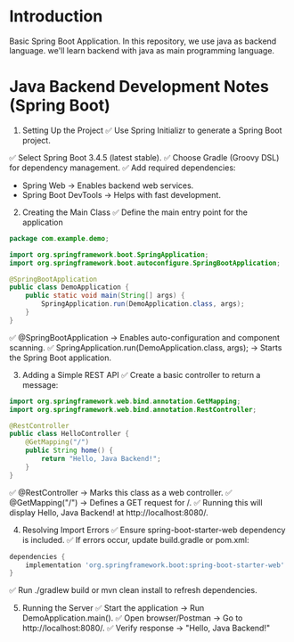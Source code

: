 # Introduction
Basic Spring Boot Application.
In this repository, we use java as backend language.
we'll learn backend with java as main programming language.


# Java Backend Development Notes (Spring Boot)
1. Setting Up the Project
✅ Use Spring Initializr to generate a Spring Boot project.

✅ Select Spring Boot 3.4.5 (latest stable).
✅ Choose Gradle (Groovy DSL) for dependency management.
✅ Add required dependencies:
- Spring Web → Enables backend web services.
- Spring Boot DevTools → Helps with fast development.

2. Creating the Main Class
✅ Define the main entry point for the application

```Java
package com.example.demo;

import org.springframework.boot.SpringApplication;
import org.springframework.boot.autoconfigure.SpringBootApplication;

@SpringBootApplication
public class DemoApplication {
    public static void main(String[] args) {
        SpringApplication.run(DemoApplication.class, args);
    }
}
```

✅ @SpringBootApplication → Enables auto-configuration and component scanning.
✅ SpringApplication.run(DemoApplication.class, args); → Starts the Spring Boot application.


3. Adding a Simple REST API
✅ Create a basic controller to return a message:

```java
import org.springframework.web.bind.annotation.GetMapping;
import org.springframework.web.bind.annotation.RestController;

@RestController
public class HelloController {
    @GetMapping("/")
    public String home() {
        return "Hello, Java Backend!";
    }
}
```

✅ @RestController → Marks this class as a web controller.
✅ @GetMapping("/") → Defines a GET request for /.
✅ Running this will display Hello, Java Backend! at http://localhost:8080/.

4. Resolving Import Errors
✅ Ensure spring-boot-starter-web dependency is included.
✅ If errors occur, update build.gradle or pom.xml:

```gradle
dependencies {
    implementation 'org.springframework.boot:spring-boot-starter-web'
}
```

✅ Run ./gradlew build or mvn clean install to refresh dependencies.

5. Running the Server
✅ Start the application → Run DemoApplication.main().
✅ Open browser/Postman → Go to http://localhost:8080/.
✅ Verify response → "Hello, Java Backend!"



